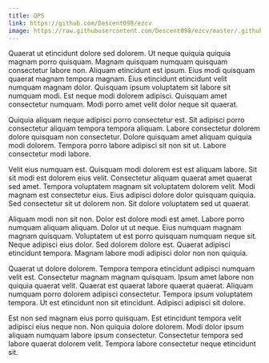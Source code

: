 ```yaml
---
title: QPS
link: https://github.com/Descent098/ezcv
image: https://raw.githubusercontent.com/Descent098/ezcv/master/.github/logo.png
---
```


Quaerat ut etincidunt dolore sed dolorem. Ut neque quiquia quiquia magnam porro quisquam. Magnam quisquam numquam quisquam consectetur labore non. Aliquam etincidunt est ipsum. Eius modi quisquam quaerat magnam tempora magnam. Eius etincidunt etincidunt velit numquam magnam dolor. Quisquam ipsum voluptatem sit labore sit numquam modi. Est neque modi dolorem adipisci. Quisquam amet consectetur numquam. Modi porro amet velit dolor neque sit quaerat.

Quiquia aliquam neque adipisci porro consectetur est. Sit adipisci porro consectetur aliquam tempora tempora aliquam. Labore consectetur dolorem dolore quisquam non consectetur. Dolore quisquam amet aliquam quiquia modi dolorem. Tempora porro labore adipisci sit non sit ut. Labore consectetur modi labore.

Velit eius numquam est. Quisquam modi dolorem est est aliquam labore. Sit sit modi est dolorem eius velit. Consectetur aliquam quaerat amet quaerat sed amet. Tempora voluptatem magnam sit voluptatem dolorem velit. Modi magnam est consectetur eius. Eius adipisci dolore dolor quisquam quiquia. Sed consectetur sit ut dolorem non. Sit dolore voluptatem sed ut quaerat.

Aliquam modi non sit non. Dolor est dolore modi est amet. Labore porro numquam aliquam aliquam. Dolor ut ut neque. Eius numquam magnam magnam quisquam. Voluptatem ut est porro quisquam numquam neque sit. Neque adipisci eius dolor. Sed dolorem dolore est. Quaerat adipisci etincidunt tempora. Magnam labore modi adipisci dolor non non quiquia.

Quaerat ut dolore dolorem. Tempora tempora etincidunt adipisci numquam velit est. Consectetur magnam magnam quisquam. Ipsum amet labore non quiquia quaerat velit. Quaerat est quaerat labore quaerat quaerat. Aliquam numquam porro dolorem adipisci consectetur. Tempora ipsum voluptatem tempora. Ut est etincidunt non sit etincidunt. Adipisci adipisci sit dolore.

Est non sed magnam eius porro quisquam. Est etincidunt tempora velit adipisci eius neque non. Non quiquia dolore dolorem. Modi dolor ipsum aliquam numquam labore ipsum consectetur. Consectetur tempora sed labore quaerat dolorem velit. Tempora labore consectetur neque etincidunt sit.
    